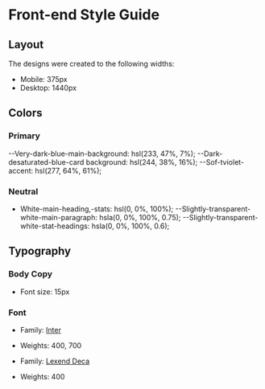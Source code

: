 # Front-end Style Guide

## Layout

The designs were created to the following widths:

- Mobile: 375px
- Desktop: 1440px

## Colors

### Primary

--Very-dark-blue-main-background: hsl(233, 47%, 7%);
--Dark-desaturated-blue-card background: hsl(244, 38%, 16%);
--Sof-tviolet-accent: hsl(277, 64%, 61%);

### Neutral

- White-main-heading,-stats: hsl(0, 0%, 100%);
--Slightly-transparent-white-main-paragraph: hsla(0, 0%, 100%, 0.75);
--Slightly-transparent-white-stat-headings: hsla(0, 0%, 100%, 0.6);

## Typography

### Body Copy

- Font size: 15px

### Font

- Family: [Inter](https://fonts.google.com/specimen/Inter)
- Weights: 400, 700

- Family: [Lexend Deca](https://fonts.google.com/specimen/Lexend+Deca)
- Weights: 400

